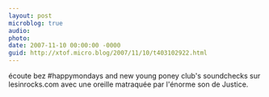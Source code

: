 ```yaml
---
layout: post
microblog: true
audio: 
photo: 
date: 2007-11-10 00:00:00 -0000
guid: http://xtof.micro.blog/2007/11/10/t403102922.html
---
```

écoute bez #happymondays and new young poney club's soundchecks sur lesinrocks.com avec une oreille matraquée par l'énorme son de Justice.

